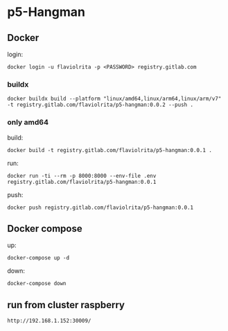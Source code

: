 # p5-Hangman

## Docker
login:
```
docker login -u flaviolrita -p <PASSWORD> registry.gitlab.com 
```

### buildx 
```
docker buildx build --platform "linux/amd64,linux/arm64,linux/arm/v7" -t registry.gitlab.com/flaviolrita/p5-hangman:0.0.2 --push .
```
### only amd64
build:
```
docker build -t registry.gitlab.com/flaviolrita/p5-hangman:0.0.1 .
```
run:
```
docker run -ti --rm -p 8000:8000 --env-file .env registry.gitlab.com/flaviolrita/p5-hangman:0.0.1 
```

push:
```
docker push registry.gitlab.com/flaviolrita/p5-hangman:0.0.1
```
## Docker compose
up:
```
docker-compose up -d
```
down:
```
docker-compose down
```
## run from cluster raspberry
```
http://192.168.1.152:30009/
```
